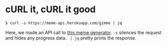 # cURL it, cURL it good

```
$ curl -s https://meme-api.herokuapp.com/gimme | jq
```

Here, we made an API call to [this meme generator](https://meme-api.herokuapp.com/gimme). `-s` silences the request and hides any progress data. ` | jq` pretty prints the response.
